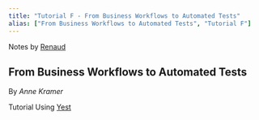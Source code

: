 ```yaml
---
title: "Tutorial F - From Business Workflows to Automated Tests"
alias: ["From Business Workflows to Automated Tests", "Tutorial F"]
---
```

Notes by [Renaud](people/Renaud.md)

## From Business Workflows to Automated Tests
By _Anne Kramer_

Tutorial Using [Yest](https://marketplace.atlassian.com/apps/1221359/yest-agile-test-design-automation)


